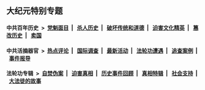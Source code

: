 ## 大纪元特别专题

#### 中共百年历史 &nbsp;>&nbsp; [党魁面目](indexes/nf1176107/README.md?06040430) &nbsp;| &nbsp; [杀人历史](indexes/nf1176106/README.md?06040430) &nbsp;| &nbsp; [破坏传统和道德](indexes/nf1176106/README.md?06040430) &nbsp;| &nbsp; [迫害文化精英](indexes/nf1176111/README.md?06040430) &nbsp;| &nbsp; [篡改历史](indexes/nf1176115/README.md?06040430) &nbsp;| &nbsp; [卖国](indexes/nf1176117/README.md?06040430) 

#### 中共活摘器官 &nbsp;>&nbsp; [热点评论](indexes/nf5879/README.md?06040430) &nbsp;| &nbsp; [国际调查](indexes/nf5947/README.md?06040430) &nbsp;| &nbsp; [最新活动](indexes/nf5883/README.md?06040430) &nbsp;| &nbsp; [法轮功遭遇](indexes/nf5881/README.md?06040430) &nbsp;| &nbsp; [追查案例](indexes/nf5880/README.md?06040430) &nbsp;| &nbsp; [事件报导](indexes/nf5877/README.md?06040430) 

#### 法轮功专辑 &nbsp;>&nbsp; [自焚伪案](indexes/nf5562/README.md?06040430) &nbsp;| &nbsp; [迫害真相](indexes/nf4379/README.md?06040430) &nbsp;| &nbsp; [历史事件回顾](indexes/nf5793/README.md?06040430) &nbsp;| &nbsp; [真相特辑](indexes/nf4389/README.md?06040430) &nbsp;| &nbsp; [社会支持](indexes/nf4386/README.md?06040430) &nbsp;| &nbsp; [大法徒的故事](indexes/nf1147481/README.md?06040430) 
